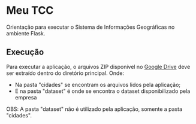 # Meu TCC

Orientação para executar o Sistema de Informações Geográficas no ambiente Flask.

## Execução

Para executar a aplicação, o arquivos ZIP disponível no [Google Drive](https://drive.google.com/file/d/135FxX_VEYAWfaCquGJ4mueju6NFIrQB8/view?usp=sharing) deve ser extraído dentro do diretório principal. Onde:
- Na pasta "cidades" se encontram os arquivos lidos pela aplicação;
- E na pasta "dataset" é onde se encontra o dataset disponibilizado pela empresa

OBS: A pasta "dataset" não é utilizado pela aplicação, somente a pasta "cidades".
